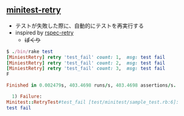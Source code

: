 ## [minitest-retry](https://rubygems.org/gems/minitest-retry)

* テストが失敗した際に、自動的にテストを再実行する
* inspired by [rspec-retry](https://github.com/NoRedInk/rspec-retry)
  * ~~ぱくり~~

```ruby
$ ./bin/rake test
[MiniestRetry] retry 'test_fail' count: 1,  msg: test fail
[MiniestRetry] retry 'test_fail' count: 2,  msg: test fail
[MiniestRetry] retry 'test_fail' count: 3,  msg: test fail
F

Finished in 0.002479s, 403.4698 runs/s, 403.4698 assertions/s.

  1) Failure:
Minitest::RetryTest#test_fail [test/minitest/sample_test.rb:6]:
test fail
```
